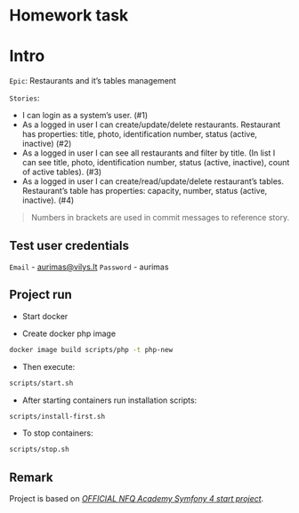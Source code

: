 ﻿Homework task
============

# Intro

`Epic`: Restaurants and it’s tables management

`Stories`:
  - I can login as a system’s user. (#1)
  - As a logged in user I can create/update/delete restaurants. Restaurant has properties:
   title,  photo, identification number, status (active, inactive) (#2)
  - As a logged in user I can see all restaurants and filter by title. (In list I can see title, photo, identification number, status (active, inactive), count of active tables). (#3)
  - As a logged in user I can create/read/update/delete restaurant’s tables. Restaurant’s table has properties: capacity, number, status (active, inactive). (#4)

>Numbers in brackets are used in commit messages to reference story.

## Test user credentials

`Email` - aurimas@vilys.lt
`Password` - aurimas 

## Project run

* Start docker

* Create docker php image

```bash
docker image build scripts/php -t php-new
```

* Then execute:
```bash
scripts/start.sh
```

* After starting containers run installation scripts:
```bash
scripts/install-first.sh
```

* To stop containers:
```bash
scripts/stop.sh
```

## Remark

Project is based on [*OFFICIAL NFQ Academy Symfony 4 start project*](https://github.com/nfqakademija/kickstart).